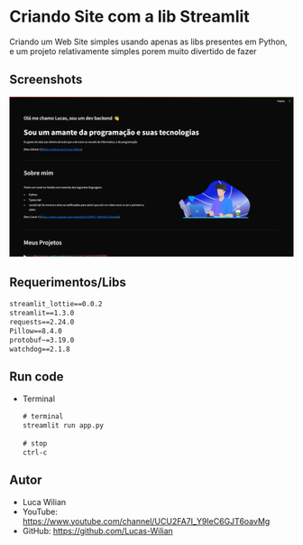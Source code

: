 # Criando Site com a lib Streamlit

Criando um Web Site simples usando apenas as libs presentes em Python, e um projeto relativamente simples porem muito divertido de fazer

## Screenshots

![Screenshots](/demo/demo-1.png?raw=true)

## Requerimentos/Libs

```
streamlit_lottie==0.0.2
streamlit==1.3.0
requests==2.24.0
Pillow==8.4.0
protobuf~=3.19.0
watchdog==2.1.8
```

## Run code

- Terminal

  ```
  # terminal
  streamlit run app.py

  # stop
  ctrl-c
  ```

## Autor

- Luca Wilian
- YouTube: https://www.youtube.com/channel/UCU2FA7I_Y9IeC6GJT6oavMg
- GitHub: https://github.com/Lucas-Wilian
